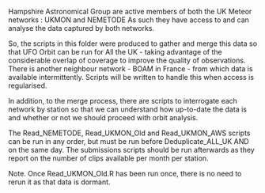 Hampshire Astronomical Group are active members of both the UK Meteor networks : UKMON and NEMETODE
As such they have access to and can analyse the data captured by both networks.

So, the scripts in this folder were produced to gather and merge this data so that UFO Orbit can be
run for All the UK - taking advantage of the considerable overlap of coverage to improve the quality of observations.
There is another neighbour network - BOAM in France - from which data is available intermittently. Scripts will be 
written to handle this when access is regularised.

In addition, to the merge process, there are scripts to interrogate each network by station so that we can understand
how up-to-date the data is and whether or not we should proceed with orbit analysis.

The Read_NEMETODE, Read_UKMON_Old and Read_UKMON_AWS scripts can be run in any order, but must be run before 
Deduplicate_ALL_UK AND on the same day. The submissions scripts should be run afterwards as they report on the number of 
clips available per month per station.

Note. Once Read_UKMON_Old.R has been run once, there is no need to rerun it as that data is dormant.
